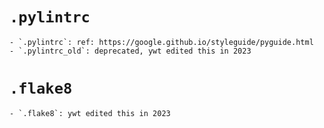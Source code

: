 # `.pylintrc`
    - `.pylintrc`: ref: https://google.github.io/styleguide/pyguide.html
    - `.pylintrc_old`: deprecated, ywt edited this in 2023
# `.flake8`
    - `.flake8`: ywt edited this in 2023

